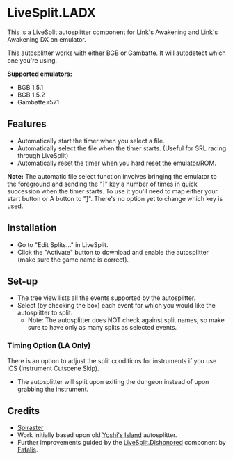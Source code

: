 # LiveSplit.LADX
This is a LiveSplit autosplitter component for Link's Awakening and Link's Awakening DX on emulator.

This autosplitter works with either BGB or Gambatte. It will autodetect which one you're using.

**Supported emulators:**
- BGB 1.5.1
- BGB 1.5.2
- Gambatte r571

## Features
- Automatically start the timer when you select a file.
- Automatically select the file when the timer starts. (Useful for SRL racing through LiveSplit)
- Automatically reset the timer when you hard reset the emulator/ROM.

**Note:**
The automatic file select function involves bringing the emulator to the foreground and sending the "]" key a number of times in quick succession when the timer starts.
To use it you'll need to map either your start button or A button to "]". There's no option yet to change which key is used.

## Installation
- Go to "Edit Splits..." in LiveSplit.
- Click the "Activate" button to download and enable the autosplitter (make sure the game name is correct).

## Set-up
- The tree view lists all the events supported by the autosplitter.
- Select (by checking the box) each event for which you would like the autosplitter to split.
  - Note: The autosplitter does NOT check against split names, so make sure to have only as many splits as selected events.

### Timing Option (LA Only)
There is an option to adjust the split conditions for instruments if you use ICS (Instrument Cutscene Skip).
- The autosplitter will split upon exiting the dungeon instead of upon grabbing the instrument.
  
## Credits
- [Spiraster](http://twitch.tv/spiraster)
- Work initially based upon old [Yoshi's Island](https://github.com/LiveSplit/LiveSplit.YoshisIsland) autosplitter.
- Further improvements guided by the [LiveSplit.Dishonored](https://github.com/fatalis/LiveSplit.Dishonored) component by [Fatalis](http://twitch.tv/fatalis_).
